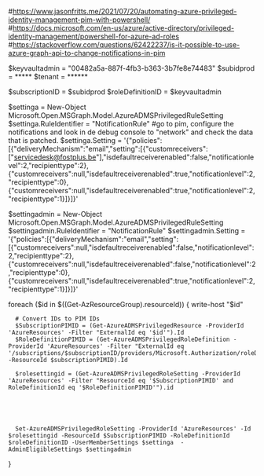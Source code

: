#https://www.jasonfritts.me/2021/07/20/automating-azure-privileged-identity-management-pim-with-powershell/
#https://docs.microsoft.com/en-us/azure/active-directory/privileged-identity-management/powershell-for-azure-ad-roles
#https://stackoverflow.com/questions/62422237/is-it-possible-to-use-azure-graph-api-to-change-notifications-in-pim

$keyvaultadmin = "00482a5a-887f-4fb3-b363-3b7fe8e74483"
$subidprod = *****
$tenant = ******

$subscriptionID = $subidprod
$roleDefinitionID = $keyvaultadmin


$settinga = New-Object Microsoft.Open.MSGraph.Model.AzureADMSPrivilegedRuleSetting
$settinga.RuleIdentifier = "NotificationRule"
#go to pim, configure the notifications and look in de debug console to "network" and check the data that is patched.
$settinga.Setting = '{"policies":[{"deliveryMechanism":"email","setting":[{"customreceivers":["servicedesk@fostplus.be"],"isdefaultreceiverenabled":false,"notificationlevel":2,"recipienttype":2},{"customreceivers":null,"isdefaultreceiverenabled":true,"notificationlevel":2,"recipienttype":0},{"customreceivers":null,"isdefaultreceiverenabled":true,"notificationlevel":2,"recipienttype":1}]}]}'

$settingadmin = New-Object Microsoft.Open.MSGraph.Model.AzureADMSPrivilegedRuleSetting
$settingadmin.RuleIdentifier = "NotificationRule"
$settingadmin.Setting = '{"policies":[{"deliveryMechanism":"email","setting":[{"customreceivers":null,"isdefaultreceiverenabled":false,"notificationlevel":2,"recipienttype":2},{"customreceivers":null,"isdefaultreceiverenabled":false,"notificationlevel":2,"recipienttype":0},{"customreceivers":null,"isdefaultreceiverenabled":true,"notificationlevel":2,"recipienttype":1}]}]}'




foreach ($id in $((Get-AzResourceGroup).resourceId))
   {
       write-host "$id"

      # Convert IDs to PIM IDs
      $SubscriptionPIMID = (Get-AzureADMSPrivilegedResource -ProviderId 'AzureResources' -Filter "ExternalId eq '$id'").Id
      $RoleDefinitionPIMID = (Get-AzureADMSPrivilegedRoleDefinition -ProviderId 'AzureResources' -Filter "ExternalId eq '/subscriptions/$subscriptionID/providers/Microsoft.Authorization/roleDefinitions/$roleDefinitionID'" -ResourceId $subscriptionPIMID).Id

      $rolesettingid = (Get-AzureADMSPrivilegedRoleSetting -ProviderId 'AzureResources' -Filter "ResourceId eq '$SubscriptionPIMID' and RoleDefinitionId eq '$RoleDefinitionPIMID'").id





      Set-AzureADMSPrivilegedRoleSetting -ProviderId 'AzureResources' -Id $rolesettingid -ResourceId $SubscriptionPIMID -RoleDefinitionId $roleDefinitionID -UserMemberSettings $settinga  -AdminEligibleSettings $settingadmin

   }
